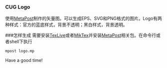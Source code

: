### CUG Logo 
使用[MetaPost](https://www.tug.org/metapost.html)制作的矢量图。可以生成EPS、SVG和PNG格式的图片。Logo有两种样式：官方的蓝底样式，背景不透明；黑白样式，背景透明。

###怎样生成
需要安装[TexLive](https://www.tug.org/texlive/)或者[MikTex](http://miktex.org/)并安装[MetaPost](https://www.tug.org/metapost.html)相关包。在命令行或者shell下执行
```
mpost logo.mp
```
Have a good time!
